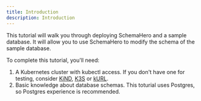 ```yaml
---
title: Introduction
description: Introduction
---
```


This tutorial will walk you through deploying SchemaHero and a sample database. It will allow you to use SchemaHero to modify the schema of the sample database.

To complete this tutorial, you'll need:

1. A Kubernetes cluster with kubectl access. 
If you don't have one for testing, consider [KiND](https://github.com/kubernetes-sigs/kind), [K3S](https://k3s.io) or [kURL](https://kurl.sh).
2. Basic knowledge about database schemas. 
This toturial uses Postgres, so Postgres experience is recommended.

